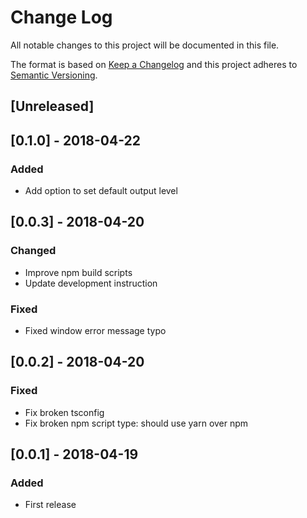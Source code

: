 # Change Log
All notable changes to this project will be documented in this file.

The format is based on [Keep a Changelog](http://keepachangelog.com/)
and this project adheres to [Semantic Versioning](http://semver.org/).

## [Unreleased]

## [0.1.0] - 2018-04-22
### Added
- Add option to set default output level

## [0.0.3] - 2018-04-20
### Changed
- Improve npm build scripts
- Update development instruction

### Fixed
- Fixed window error message typo 

## [0.0.2] - 2018-04-20
### Fixed
- Fix broken tsconfig
- Fix broken npm script type: should use yarn over npm

## [0.0.1] - 2018-04-19
### Added
- First release
